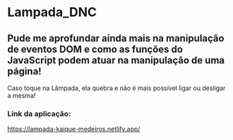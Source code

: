 # Lampada_DNC

## Pude me aprofundar ainda mais na manipulação de eventos DOM e como as funções do JavaScript podem atuar na manipulação de uma página! <br>
Caso toque na Lâmpada, ela quebra e não é mais possível ligar ou desligar a mesma! <br>

### Link da aplicação: <br>
https://lampada-kaique-medeiros.netlify.app/
